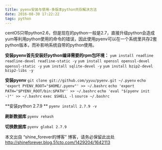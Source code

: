 ```yaml
---
title: pyenv安装与使用-多版本python共存解决方法
date: 2016-08-30 17:22:22
tags: python
---
```


centOS只带python2.6，但是现在的python一般是2.7，直接升级python会造成yum等利用python使用的命令的错误，因此使用pyenv可以在一个系统里共存2套python版本，而补影响系统自带的python使用。

**安装pyenv首先安装好python编译需要的rpm包环境：**
``yum install readline readline-devel readline-static -y``
``yum install openssl openssl-devel openssl-static -y``
``yum install sqlite-devel -y``
``yum install bzip2-devel bzip2-libs -y``

**安装pyenv**
``git clone git://github.com/yyuu/pyenv.git ~/.pyenv``
``echo 'export PYENV_ROOT="$HOME/.pyenv"' >> ~/.bashrc``
``echo 'export PATH="$PYENV_ROOT/bin:$PATH"' >> ~/.bashrc``
``echo 'eval "$(pyenv init -)"' >> ~/.bashrc``
``exec $SHELL -l``
``source ~/.bashrc``


**安装python 2.7.9 **
``pyenv install 2.7.9 -v``


**刷新数据库**
``pyenv rehash``

**切换数据库**
``pyenv global 2.7.9``




本文出自 “shine_forever的博客” 博客，请务必保留此出处
http://shineforever.blog.51cto.com/1429204/1642113